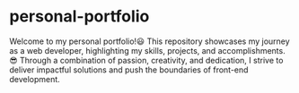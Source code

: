 # personal-portfolio
Welcome to my personal portfolio!😃 This repository showcases my journey as a web developer, highlighting my skills, projects, and accomplishments. 😎 Through a combination of passion, creativity, and dedication, I strive to deliver impactful solutions and push the boundaries of front-end development.
